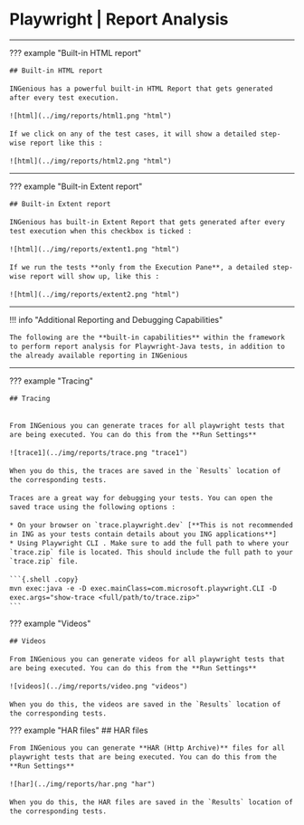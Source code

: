 # **Playwright | Report Analysis** 
-------------------------------------------

??? example "Built-in HTML report"

    ## Built-in HTML report

    INGenious has a powerful built-in HTML Report that gets generated after every test execution.

    ![html](../img/reports/html1.png "html")

    If we click on any of the test cases, it will show a detailed step-wise report like this : 

    ![html](../img/reports/html2.png "html")

-------

??? example "Built-in Extent report"

    ## Built-in Extent report

    INGenious has built-in Extent Report that gets generated after every test execution when this checkbox is ticked :

    ![html](../img/reports/extent1.png "html")

    If we run the tests **only from the Execution Pane**, a detailed step-wise report will show up, like this : 

    ![html](../img/reports/extent2.png "html")

-------

!!! info "Additional Reporting and Debugging Capabilities"

    The following are the **built-in capabilities** within the framework to perform report analysis for Playwright-Java tests, in addition to the already available reporting in INGenious

--------------------------------------------

??? example "Tracing"

    ## Tracing


    From INGenious you can generate traces for all playwright tests that are being executed. You can do this from the **Run Settings**

    ![trace1](../img/reports/trace.png "trace1")

    When you do this, the traces are saved in the `Results` location of the corresponding tests.

    Traces are a great way for debugging your tests. You can open the saved trace using the following options :

    * On your browser on `trace.playwright.dev` [**This is not recommended in ING as your tests contain details about you ING applications**]
    * Using Playwright CLI . Make sure to add the full path to where your `trace.zip` file is located. This should include the full path to your `trace.zip` file.

    ```{.shell .copy}
    mvn exec:java -e -D exec.mainClass=com.microsoft.playwright.CLI -D exec.args="show-trace <full/path/to/trace.zip>"
    ```

 

??? example "Videos"

    ## Videos

    From INGenious you can generate videos for all playwright tests that are being executed. You can do this from the **Run Settings**

    ![videos](../img/reports/video.png "videos")

    When you do this, the videos are saved in the `Results` location of the corresponding tests.




??? example "HAR files"
    ## HAR files

    From INGenious you can generate **HAR (Http Archive)** files for all playwright tests that are being executed. You can do this from the **Run Settings**

    ![har](../img/reports/har.png "har")

    When you do this, the HAR files are saved in the `Results` location of the corresponding tests.



